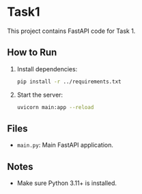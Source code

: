 # Task1

This project contains FastAPI code for Task 1.

## How to Run

1. Install dependencies:
   ```bash
   pip install -r ../requirements.txt
   ```
2. Start the server:
   ```bash
   uvicorn main:app --reload
   ```

## Files
- `main.py`: Main FastAPI application.

## Notes
- Make sure Python 3.11+ is installed.
